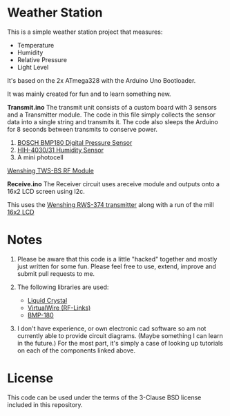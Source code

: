 # Weather Station

This is a simple weather station project that measures:

 - Temperature
 - Humidity
 - Relative Pressure
 - Light Level

It's based on the 2x ATmega328 with the Arduino Uno Bootloader. 

It was mainly created for fun and to learn something new.

**Transmit.ino**
The transmit unit consists of a custom board with 3 sensors and a Transmitter module. The code in this file simply collects the sensor data into a single string and transmits it.  The code also sleeps the Arduino for 8 seconds between transmits to conserve power. 

 1. [BOSCH BMP180 Digital Pressure Sensor](https://dlnmh9ip6v2uc.cloudfront.net/datasheets/Sensors/Pressure/BMP180.pdf)
 2. [HIH-4030/31 Humidity Sensor](https://www.sparkfun.com/datasheets/Sensors/Weather/SEN-09569-HIH-4030-datasheet.pdf)
 3. A mini photocell

[Wenshing TWS-BS RF Module](https://dlnmh9ip6v2uc.cloudfront.net/datasheets/Wireless/General/TWS-BS-6_315MHz_ASK_RF_Transmitter_Module_Data_Sheet.pdf)

**Receive.ino**
The Receiver circuit uses areceive module and outputs onto a 16x2 LCD screen using I2c.

This uses the [Wenshing RWS-374 transmitter](https://dlnmh9ip6v2uc.cloudfront.net/datasheets/Wireless/General/RWS-374-3_315MHz_ASK_RF_Receiver_Module_Data_Sheet.pdf)  along with a run of the mill [16x2 LCD](https://proto-pic.co.uk/rgb-backlight-positive-lcd-16x2-extras/)

# Notes

 1. Please be aware that this code is a little "hacked" together and mostly just 
written for some fun.  Please feel free to use, extend, improve and submit pull requests to me. 

 2. The following libraries are used:
	 - [Liquid Crystal](https://github.com/adafruit/LiquidCrystal)
	 - [VirtualWire (RF-Links)](https://github.com/sparkfun/RF_Links)
	 - [BMP-180](https://github.com/sparkfun/BMP180_Breakout)

 3. I don't have experience, or own electronic cad software so am not currently able to provide circuit diagrams.  (Maybe something I can learn in the future.) For the most part, it's simply a case of looking up tutorials on each of the components linked above.

# License
This code can be used under the terms of the 3-Clause BSD license included in this repository.